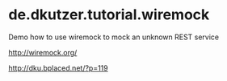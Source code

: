 # de.dkutzer.tutorial.wiremock
Demo how to use wiremock to mock an unknown REST service

http://wiremock.org/

http://dku.bplaced.net/?p=119

